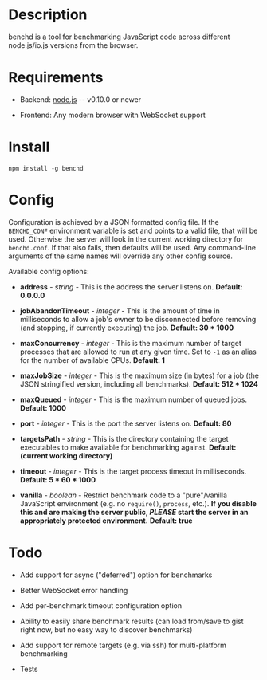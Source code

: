 Description
===========

benchd is a tool for benchmarking JavaScript code across different node.js/io.js versions from the browser.


Requirements
============

* Backend: [node.js](http://nodejs.org/) -- v0.10.0 or newer

* Frontend: Any modern browser with WebSocket support


Install
=======

    npm install -g benchd


Config
======

Configuration is achieved by a JSON formatted config file. If the `BENCHD_CONF` environment variable is set and points to a valid file, that will be used. Otherwise the server will look in the current working directory for `benchd.conf`. If that also fails, then defaults will be used. Any command-line arguments of the same names will override any other config source.

Available config options:

* **address** - _string_ - This is the address the server listens on. **Default: 0.0.0.0**

* **jobAbandonTimeout** - _integer_ - This is the amount of time in milliseconds to allow a job's owner to be disconnected before removing (and stopping, if currently executing) the job. **Default: 30 * 1000**

* **maxConcurrency** - _integer_ - This is the maximum number of target processes that are allowed to run at any given time. Set to `-1` as an alias for the number of available CPUs. **Default: 1**

* **maxJobSize** - _integer_ - This is the maximum size (in bytes) for a job (the JSON stringified version, including all benchmarks). **Default: 512 * 1024**

* **maxQueued** - _integer_ - This is the maximum number of queued jobs. **Default: 1000**

* **port** - _integer_ - This is the port the server listens on. **Default: 80**

* **targetsPath** - _string_ - This is the directory containing the target executables to make available for benchmarking against. **Default: (current working directory)**

* **timeout** - _integer_ - This is the target process timeout in milliseconds. **Default: 5 * 60 * 1000**

* **vanilla** - _boolean_ - Restrict benchmark code to a "pure"/vanilla JavaScript environment (e.g. no `require()`, `process`, etc.). **If you disable this and are making the server public, _PLEASE_ start the server in an appropriately protected environment.** **Default: true**


Todo
====

* Add support for async ("deferred") option for benchmarks

* Better WebSocket error handling

* Add per-benchmark timeout configuration option

* Ability to easily share benchmark results (can load from/save to gist right now, but no easy way to discover benchmarks)

* Add support for remote targets (e.g. via ssh) for multi-platform benchmarking

* Tests
